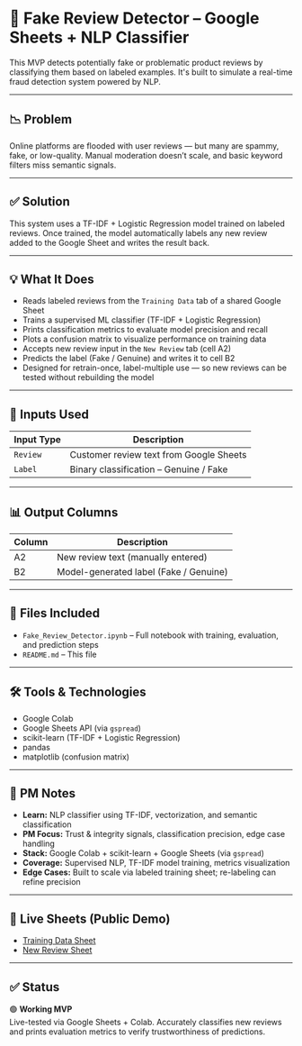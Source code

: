 # 🤖 Fake Review Detector – Google Sheets + NLP Classifier

This MVP detects potentially fake or problematic product reviews by classifying them based on labeled examples. It's built to simulate a real-time fraud detection system powered by NLP.

---

## 📉 Problem

Online platforms are flooded with user reviews — but many are spammy, fake, or low-quality. Manual moderation doesn’t scale, and basic keyword filters miss semantic signals.

---

## ✅ Solution

This system uses a TF-IDF + Logistic Regression model trained on labeled reviews. Once trained, the model automatically labels any new review added to the Google Sheet and writes the result back.

---

## 💡 What It Does

- Reads labeled reviews from the `Training Data` tab of a shared Google Sheet
- Trains a supervised ML classifier (TF-IDF + Logistic Regression)
- Prints classification metrics to evaluate model precision and recall
- Plots a confusion matrix to visualize performance on training data
- Accepts new review input in the `New Review` tab (cell A2)
- Predicts the label (Fake / Genuine) and writes it to cell B2
- Designed for retrain-once, label-multiple use — so new reviews can be tested without rebuilding the model

---

## 🧠 Inputs Used

| Input Type | Description |
|------------|-------------|
| `Review`   | Customer review text from Google Sheets |
| `Label`    | Binary classification – Genuine / Fake |

---

## 📊 Output Columns

| Column | Description |
|--------|-------------|
| A2     | New review text (manually entered) |
| B2     | Model-generated label (Fake / Genuine) |

---

## 📁 Files Included

- `Fake_Review_Detector.ipynb` – Full notebook with training, evaluation, and prediction steps
- `README.md` – This file

---

## 🛠️ Tools & Technologies

- Google Colab
- Google Sheets API (via `gspread`)
- scikit-learn (TF-IDF + Logistic Regression)
- pandas
- matplotlib (confusion matrix)

---

## 📌 PM Notes

- **Learn:** NLP classifier using TF-IDF, vectorization, and semantic classification
- **PM Focus:** Trust & integrity signals, classification precision, edge case handling
- **Stack:** Google Colab + scikit-learn + Google Sheets (via `gspread`)
- **Coverage:** Supervised NLP, TF-IDF model training, metrics visualization
- **Edge Cases:** Built to scale via labeled training sheet; re-labeling can refine precision

---

## 🧪 Live Sheets (Public Demo)

- [Training Data Sheet](https://docs.google.com/spreadsheets/d/16SDLUn3LwGAFy1vSRNe1ZIJ8fKCM1hBg2NJANfpLYnU/edit#gid=0)  
- [New Review Sheet](https://docs.google.com/spreadsheets/d/16SDLUn3LwGAFy1vSRNe1ZIJ8fKCM1hBg2NJANfpLYnU/edit#gid=321583912)

---

## ✅ Status

🟢 **Working MVP**  
Live-tested via Google Sheets + Colab. Accurately classifies new reviews and prints evaluation metrics to verify trustworthiness of predictions.
